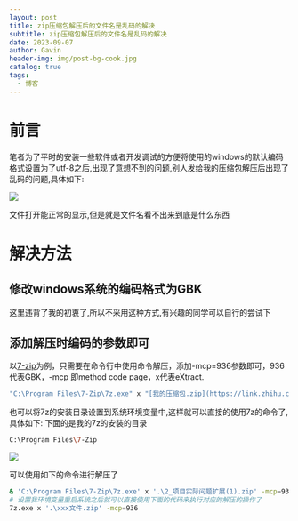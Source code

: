 ```yaml
---
layout: post
title: zip压缩包解压后的文件名是乱码的解决
subtitle: zip压缩包解压后的文件名是乱码的解决
date: 2023-09-07
author: Gavin
header-img: img/post-bg-cook.jpg
catalog: true
tags:
  - 博客
---
```

# 前言
笔者为了平时的安装一些软件或者开发调试的方便将使用的windows的默认编码格式设置为了utf-8之后,出现了意想不到的问题,别人发给我的压缩包解压后出现了乱码的问题,具体如下: 

![](https://obsidiantuchuanggavin.oss-cn-beijing.aliyuncs.com/Pasted%20image%2020230916192104.png)

文件打开能正常的显示,但是就是文件名看不出来到底是什么东西

# 解决方法
## 修改windows系统的编码格式为GBK
这里违背了我的初衷了,所以不采用这种方式,有兴趣的同学可以自行的尝试下
## 添加解压时编码的参数即可
以[7-zip](https://www.zhihu.com/search?q=7-zip&search_source=Entity&hybrid_search_source=Entity&hybrid_search_extra=%7B%22sourceType%22%3A%22answer%22%2C%22sourceId%22%3A3025738257%7D)为例，只需要在命令行中使用命令解压，添加-mcp=936参数即可，936代表GBK，-mcp 即method code page，x代表eXtract.
```sh
"C:\Program Files\7-Zip\7z.exe" x "[我的压缩包.zip](https://link.zhihu.com/?target=http%3A//xn--uirzlx58ak2tg2j.zip/)" -mcp=936
```

也可以将7z的安装目录设置到系统环境变量中,这样就可以直接的使用7z的命令了,具体如下: 
下面的是我的7z的安装的目录
```sh
C:\Program Files\7-Zip
```

![](https://obsidiantuchuanggavin.oss-cn-beijing.aliyuncs.com/Pasted%20image%2020230916192513.png)

可以使用如下的命令进行解压了
```sh
& 'C:\Program Files\7-Zip\7z.exe' x '.\2_项目实际问题扩展(1).zip' -mcp=936
# 设置我环境变量重启系统之后就可以直接使用下面的代码来执行对应的解压的操作了
7z.exe x '.\xxx文件.zip' -mcp=936
```